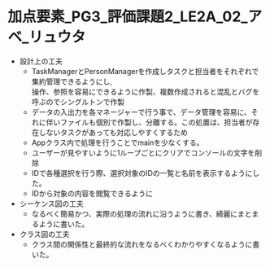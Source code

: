 # 加点要素_PG3_評価課題2_LE2A_02_アベ_リュウタ
- 設計上の工夫
    - TaskManagerとPersonManagerを作成しタスクと担当者をそれぞれで集約管理できるようにし,  
    操作、参照を容易にできるように作製、複数作成されると混乱とバグを呼ぶのでシングルトンで作製
    - データの入出力を各マネージャーで行う事で、データ管理を容易に、それに伴いファイルも個別で作製し、分離する。この処置は、担当者が存在しないタスクがあっても対応しやすくするため
    - Appクラス内で処理を行うことでmainを少なくする。
    - ユーザーが見やすいように1ループごとにクリアでコンソールの文字を削除
    - IDで各種選択を行う際、選択対象のIDの一覧と名前を表示するようにした。
    - IDから対象の内容を閲覧できるように
- シーケンス図の工夫
    - なるべく簡易かつ、実際の処理の流れに沿うように書き、綺麗にまとまるように書いた。
- クラス図の工夫
    - クラス間の関係性と最終的な流れをなるべくわかりやすくなるように書いた。
